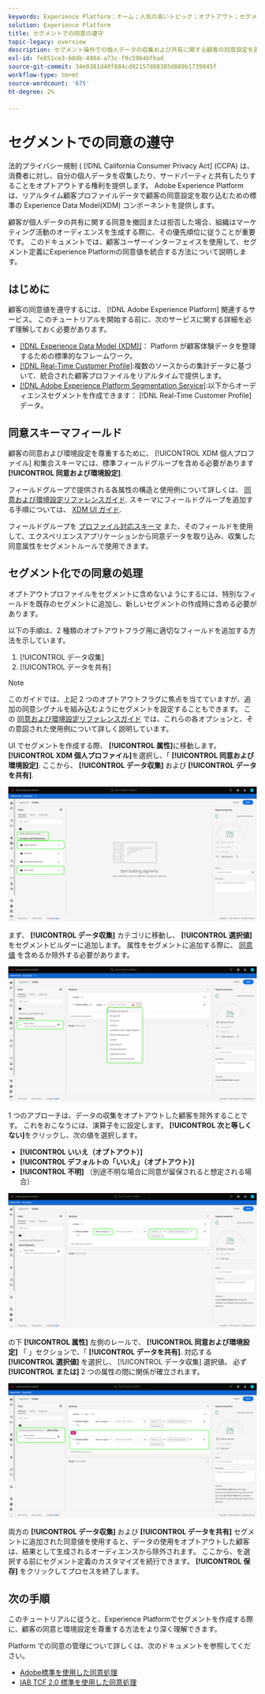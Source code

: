 ```yaml
---
keywords: Experience Platform；ホーム；人気の高いトピック；オプトアウト；セグメント化；セグメント化サービス；セグメント化サービス；オプトアウトを優先；オプトアウト；オプトアウト；同意；共有；収集；
solution: Experience Platform
title: セグメントでの同意の遵守
topic-legacy: overview
description: セグメント操作での個人データの収集および共有に関する顧客の同意設定を遵守する方法を説明します。
exl-id: fe851ce3-60db-4984-a73c-f9c5964bfbad
source-git-commit: 34e0381d40f884cd92157d08385d889b1739845f
workflow-type: tm+mt
source-wordcount: '675'
ht-degree: 2%

---
```


# セグメントでの同意の遵守

法的プライバシー規制 ( [!DNL California Consumer Privacy Act] (CCPA) は、消費者に対し、自分の個人データを収集したり、サードパーティと共有したりすることをオプトアウトする権利を提供します。 Adobe Experience Platformは、リアルタイム顧客プロファイルデータで顧客の同意設定を取り込むための標準の Experience Data Model(XDM) コンポーネントを提供します。

顧客が個人データの共有に関する同意を撤回または拒否した場合、組織はマーケティング活動のオーディエンスを生成する際に、その優先順位に従うことが重要です。 このドキュメントでは、顧客ユーザーインターフェイスを使用して、セグメント定義にExperience Platformの同意値を統合する方法について説明します。

## はじめに

顧客の同意値を遵守するには、 [!DNL Adobe Experience Platform] 関連するサービス。 このチュートリアルを開始する前に、次のサービスに関する詳細を必ず理解しておく必要があります。

* [[!DNL Experience Data Model (XDM)]](../xdm/home.md)： Platform が顧客体験データを整理するための標準的なフレームワーク。
* [[!DNL Real-Time Customer Profile]](../profile/home.md):複数のソースからの集計データに基づいて、統合された顧客プロファイルをリアルタイムで提供します。
* [[!DNL Adobe Experience Platform Segmentation Service]](./home.md):以下からオーディエンスセグメントを作成できます： [!DNL Real-Time Customer Profile] データ。

## 同意スキーマフィールド

顧客の同意および環境設定を尊重するために、 [!UICONTROL XDM 個人プロファイル] 和集合スキーマには、標準フィールドグループを含める必要があります **[!UICONTROL 同意および環境設定]**.

フィールドグループで提供される各属性の構造と使用例について詳しくは、 [同意および環境設定リファレンスガイド](../xdm/field-groups/profile/consents.md). スキーマにフィールドグループを追加する手順については、 [XDM UI ガイド](../xdm/ui/resources/schemas.md#add-field-groups).

フィールドグループを [プロファイル対応スキーマ](../xdm/ui/resources/schemas.md#profile) また、そのフィールドを使用して、エクスペリエンスアプリケーションから同意データを取り込み、収集した同意属性をセグメントルールで使用できます。

## セグメント化での同意の処理

オプトアウトプロファイルをセグメントに含めないようにするには、特別なフィールドを既存のセグメントに追加し、新しいセグメントの作成時に含める必要があります。

以下の手順は、2 種類のオプトアウトフラグ用に適切なフィールドを追加する方法を示しています。

1. [!UICONTROL データ収集]
1. [!UICONTROL データを共有]

>[!NOTE]
>
>このガイドでは、上記 2 つのオプトアウトフラグに焦点を当てていますが、追加の同意シグナルを組み込むようにセグメントを設定することもできます。 この [同意および環境設定リファレンスガイド](../xdm/field-groups/profile/consents.md) では、これらの各オプションと、その意図された使用例について詳しく説明しています。

UI でセグメントを作成する際、 **[!UICONTROL 属性]**&#x200B;に移動します。 **[!UICONTROL XDM 個人プロファイル]**&#x200B;を選択し、「 **[!UICONTROL 同意および環境設定]**. ここから、 **[!UICONTROL データ収集]** および **[!UICONTROL データを共有]**.

![](./images/opt-outs/consents.png)

まず、 **[!UICONTROL データ収集]** カテゴリに移動し、 **[!UICONTROL 選択値]** をセグメントビルダーに追加します。 属性をセグメントに追加する際に、 [同意値](../xdm/field-groups/profile/consents.md#choice-values) を含めるか除外する必要があります。

![](./images/opt-outs/consent-values.png)

1 つのアプローチは、データの収集をオプトアウトした顧客を除外することです。 これをおこなうには、演算子をに設定します。 **[!UICONTROL 次と等しくない]**&#x200B;をクリックし、次の値を選択します。

* **[!UICONTROL いいえ（オプトアウト）]**
* **[!UICONTROL デフォルトの「いいえ」（オプトアウト）]**
* **[!UICONTROL 不明]** （別途不明な場合に同意が留保されると想定される場合）

![](./images/opt-outs/collect.png)

の下 **[!UICONTROL 属性]** 左側のレールで、 **[!UICONTROL 同意および環境設定]** 「 」セクションで、「 **[!UICONTROL データを共有]**. 対応する **[!UICONTROL 選択値]** を選択し、 [!UICONTROL データ収集] 選択値。 必ず **[!UICONTROL または]** 2 つの属性の間に関係が確立されます。

![](./images/opt-outs/share.png)

両方の **[!UICONTROL データ収集]** および **[!UICONTROL データを共有]** セグメントに追加された同意値を使用すると、データの使用をオプトアウトした顧客は、結果として生成されるオーディエンスから除外されます。 ここから、を選択する前にセグメント定義のカスタマイズを続行できます。 **[!UICONTROL 保存]** をクリックしてプロセスを終了します。

## 次の手順

このチュートリアルに従うと、Experience Platformでセグメントを作成する際に、顧客の同意と環境設定を尊重する方法をより深く理解できます。

Platform での同意の管理について詳しくは、次のドキュメントを参照してください。

* [Adobe標準を使用した同意処理](../landing/governance-privacy-security/consent/adobe/overview.md)
* [IAB TCF 2.0 標準を使用した同意処理](../landing/governance-privacy-security/consent/iab/overview.md)